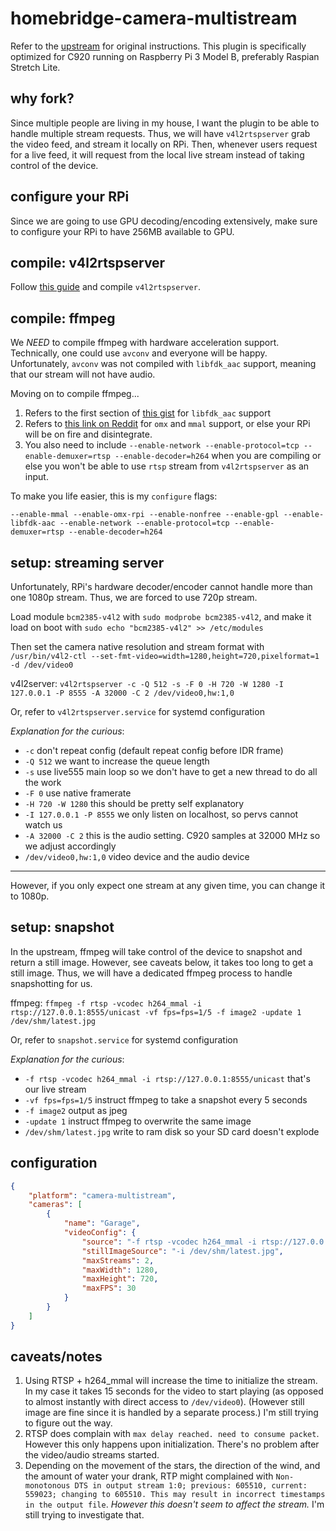 # homebridge-camera-multistream

Refer to the [upstream](https://github.com/KhaosT/homebridge-camera-ffmpeg) for original instructions. This plugin is specifically optimized for C920 running on Raspberry Pi 3 Model B, preferably Raspian Stretch Lite.

## why fork?

Since multiple people are living in my house, I want the plugin to be able to handle multiple stream requests. Thus, we will have `v4l2rtspserver` grab the video feed, and stream it locally on RPi. Then, whenever users request for a live feed, it will request from the local live stream instead of taking control of the device.

## configure your RPi

Since we are going to use GPU decoding/encoding extensively, make sure to configure your RPi to have 256MB available to GPU.

## compile: v4l2rtspserver

Follow [this guide](http://c.wensheng.org/2017/05/18/stream-from-raspberrypi/) and compile `v4l2rtspserver`.

## compile: ffmpeg

We *NEED* to compile ffmpeg with hardware acceleration support. Technically, one could use `avconv` and everyone will be happy. Unfortunately, `avconv` was not compiled with `libfdk_aac` support, meaning that our stream will not have audio.

Moving on to compile ffmpeg...

1. Refers to the first section of [this gist](https://gist.github.com/rafaelbiriba/7f2d7c6f6c3d6ae2a5cb) for `libfdk_aac` support
2. Refers to [this link on Reddit](https://www.reddit.com/r/raspberry_pi/comments/5677qw/hardware_accelerated_x264_encoding_with_ffmpeg/) for `omx` and `mmal` support, or else your RPi will be on fire and disintegrate.
3. You also need to include `--enable-network --enable-protocol=tcp --enable-demuxer=rtsp --enable-decoder=h264` when you are compiling or else you won't be able to use `rtsp` stream from `v4l2rtspserver` as an input.

To make you life easier, this is my `configure` flags:
```
--enable-mmal --enable-omx-rpi --enable-nonfree --enable-gpl --enable-libfdk-aac --enable-network --enable-protocol=tcp --enable-demuxer=rtsp --enable-decoder=h264
```

## setup: streaming server

Unfortunately, RPi's hardware decoder/encoder cannot handle more than one 1080p stream. Thus, we are forced to use 720p stream.

Load module `bcm2385-v4l2` with `sudo modprobe bcm2385-v4l2`, and make it load on boot with `sudo echo "bcm2385-v4l2" >> /etc/modules`

Then set the camera native resolution and stream format with `/usr/bin/v4l2-ctl --set-fmt-video=width=1280,height=720,pixelformat=1 -d /dev/video0`

v4l2server: `v4l2rtspserver -c -Q 512 -s -F 0 -H 720 -W 1280 -I 127.0.0.1 -P 8555 -A 32000 -C 2 /dev/video0,hw:1,0`

Or, refer to `v4l2rtspserver.service` for systemd configuration

*Explanation for the curious*:
- `-c` don't repeat config (default repeat config before IDR frame)
- `-Q 512` we want to increase the queue length
- `-s` use live555 main loop so we don't have to get a new thread to do all the work
- `-F 0` use native framerate
- `-H 720 -W 1280` this should be pretty self explanatory
- `-I 127.0.0.1 -P 8555` we only listen on localhost, so pervs cannot watch us
- `-A 32000 -C 2` this is the audio setting. C920 samples at 32000 MHz so we adjust accordingly
- `/dev/video0,hw:1,0` video device and the audio device

---

However, if you only expect one stream at any given time, you can change it to 1080p.

## setup: snapshot

In the upstream, ffmpeg will take control of the device to snapshot and return a still image. However, see caveats below, it takes too long to get a still image. Thus, we will have a dedicated ffmpeg process to handle snapshotting for us.

ffmpeg: `ffmpeg -f rtsp -vcodec h264_mmal -i rtsp://127.0.0.1:8555/unicast -vf fps=fps=1/5 -f image2 -update 1 /dev/shm/latest.jpg`

Or, refer to `snapshot.service` for systemd configuration

*Explanation for the curious*:
- `-f rtsp -vcodec h264_mmal -i rtsp://127.0.0.1:8555/unicast` that's our live stream
- `-vf fps=fps=1/5` instruct ffmpeg to take a snapshot every 5 seconds
- `-f image2` output as jpeg
- `-update 1` instruct ffmpeg to overwrite the same image
- `/dev/shm/latest.jpg` write to ram disk so your SD card doesn't explode

## configuration

```json
{
    "platform": "camera-multistream",
    "cameras": [
        {
            "name": "Garage",
            "videoConfig": {
                "source": "-f rtsp -vcodec h264_mmal -i rtsp://127.0.0.1:8555/unicast",
                "stillImageSource": "-i /dev/shm/latest.jpg",
                "maxStreams": 2,
                "maxWidth": 1280,
                "maxHeight": 720,
                "maxFPS": 30
            }
        }
    ]
}
```

## caveats/notes

1. Using RTSP + h264_mmal will increase the time to initialize the stream. In my case it takes 15 seconds for the video to start playing (as opposed to almost instantly with direct access to `/dev/video0`). (However still image are fine since it is handled by a separate process.) I'm still trying to figure out the way.
2. RTSP does complain with `max delay reached. need to consume packet`. However this only happens upon initialization. There's no problem after the video/audio streams started.
3. Depending on the movement of the stars, the direction of the wind, and the amount of water your drank, RTP might complained with `Non-monotonous DTS in output stream 1:0; previous: 605510, current: 559023; changing to 605510. This may result in incorrect timestamps in the output file`. *However this doesn't seem to affect the stream.* I'm still trying to investigate that.
